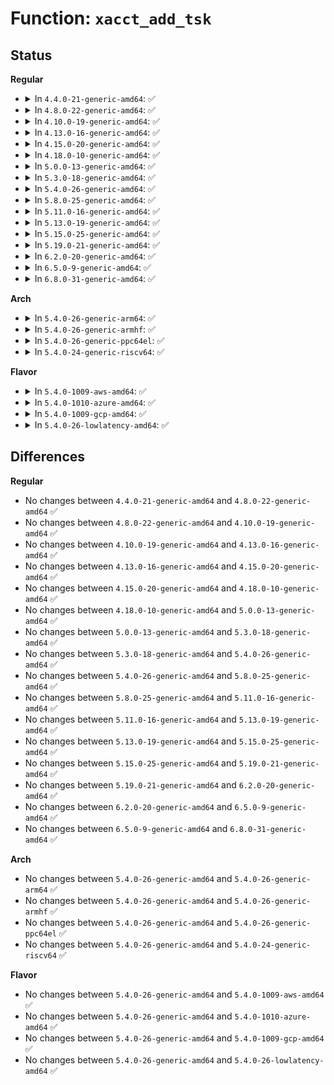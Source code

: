 # Function: <code>xacct_add_tsk</code>

## Status
<b>Regular</b>
<ul>
<li>
<details>
<summary>In <code>4.4.0-21-generic-amd64</code>: ✅</summary>

```c
void xacct_add_tsk(struct taskstats * stats, struct task_struct * p)
```

```json
{
  "name": "xacct_add_tsk",
  "collision_type": "Unique Global",
  "inline_type": "No",
  "funcs": [
    {
      "addr": 18446744071580152384,
      "name": "xacct_add_tsk",
      "external": true,
      "loc": "kernel/tsacct.c:92",
      "file": "kernel/tsacct.c",
      "inline": "seen, unknown",
      "caller_inline": [],
      "caller_func": [
        "kernel/taskstats.c:fill_stats"
      ]
    }
  ],
  "symbols": [
    {
      "addr": 18446744071580152384,
      "name": "xacct_add_tsk",
      "section": ".text",
      "bind": "STB_GLOBAL",
      "size": 335
    }
  ]
}
```
</details>
</li>
<li>
<details>
<summary>In <code>4.8.0-22-generic-amd64</code>: ✅</summary>

```c
void xacct_add_tsk(struct taskstats * stats, struct task_struct * p)
```

```json
{
  "name": "xacct_add_tsk",
  "collision_type": "Unique Global",
  "inline_type": "No",
  "funcs": [
    {
      "addr": 18446744071580186704,
      "name": "xacct_add_tsk",
      "external": true,
      "loc": "kernel/tsacct.c:92",
      "file": "kernel/tsacct.c",
      "inline": "seen, unknown",
      "caller_inline": [],
      "caller_func": [
        "kernel/taskstats.c:fill_stats"
      ]
    }
  ],
  "symbols": [
    {
      "addr": 18446744071580186704,
      "name": "xacct_add_tsk",
      "section": ".text",
      "bind": "STB_GLOBAL",
      "size": 381
    }
  ]
}
```
</details>
</li>
<li>
<details>
<summary>In <code>4.10.0-19-generic-amd64</code>: ✅</summary>

```c
void xacct_add_tsk(struct taskstats * stats, struct task_struct * p)
```

```json
{
  "name": "xacct_add_tsk",
  "collision_type": "Unique Global",
  "inline_type": "No",
  "funcs": [
    {
      "addr": 18446744071580227312,
      "name": "xacct_add_tsk",
      "external": true,
      "loc": "kernel/tsacct.c:92",
      "file": "kernel/tsacct.c",
      "inline": "seen, unknown",
      "caller_inline": [],
      "caller_func": [
        "kernel/taskstats.c:fill_stats"
      ]
    }
  ],
  "symbols": [
    {
      "addr": 18446744071580227312,
      "name": "xacct_add_tsk",
      "section": ".text",
      "bind": "STB_GLOBAL",
      "size": 381
    }
  ]
}
```
</details>
</li>
<li>
<details>
<summary>In <code>4.13.0-16-generic-amd64</code>: ✅</summary>

```c
void xacct_add_tsk(struct taskstats * stats, struct task_struct * p)
```

```json
{
  "name": "xacct_add_tsk",
  "collision_type": "Unique Global",
  "inline_type": "No",
  "funcs": [
    {
      "addr": 18446744071580237200,
      "name": "xacct_add_tsk",
      "external": true,
      "loc": "kernel/tsacct.c:94",
      "file": "kernel/tsacct.c",
      "inline": "seen, unknown",
      "caller_inline": [],
      "caller_func": [
        "kernel/taskstats.c:fill_stats"
      ]
    }
  ],
  "symbols": [
    {
      "addr": 18446744071580237200,
      "name": "xacct_add_tsk",
      "section": ".text",
      "bind": "STB_GLOBAL",
      "size": 381
    }
  ]
}
```
</details>
</li>
<li>
<details>
<summary>In <code>4.15.0-20-generic-amd64</code>: ✅</summary>

```c
void xacct_add_tsk(struct taskstats * stats, struct task_struct * p)
```

```json
{
  "name": "xacct_add_tsk",
  "collision_type": "Unique Global",
  "inline_type": "No",
  "funcs": [
    {
      "addr": 18446744071580288400,
      "name": "xacct_add_tsk",
      "external": true,
      "loc": "kernel/tsacct.c:94",
      "file": "kernel/tsacct.c",
      "inline": "seen, unknown",
      "caller_inline": [],
      "caller_func": [
        "kernel/taskstats.c:fill_stats"
      ]
    }
  ],
  "symbols": [
    {
      "addr": 18446744071580288400,
      "name": "xacct_add_tsk",
      "section": ".text",
      "bind": "STB_GLOBAL",
      "size": 381
    }
  ]
}
```
</details>
</li>
<li>
<details>
<summary>In <code>4.18.0-10-generic-amd64</code>: ✅</summary>

```c
void xacct_add_tsk(struct taskstats * stats, struct task_struct * p)
```

```json
{
  "name": "xacct_add_tsk",
  "collision_type": "Unique Global",
  "inline_type": "No",
  "funcs": [
    {
      "addr": 18446744071580349632,
      "name": "xacct_add_tsk",
      "external": true,
      "loc": "kernel/tsacct.c:94",
      "file": "kernel/tsacct.c",
      "inline": "seen, unknown",
      "caller_inline": [],
      "caller_func": [
        "kernel/taskstats.c:fill_stats"
      ]
    }
  ],
  "symbols": [
    {
      "addr": 18446744071580349632,
      "name": "xacct_add_tsk",
      "section": ".text",
      "bind": "STB_GLOBAL",
      "size": 381
    }
  ]
}
```
</details>
</li>
<li>
<details>
<summary>In <code>5.0.0-13-generic-amd64</code>: ✅</summary>

```c
void xacct_add_tsk(struct taskstats * stats, struct task_struct * p)
```

```json
{
  "name": "xacct_add_tsk",
  "collision_type": "Unique Global",
  "inline_type": "No",
  "funcs": [
    {
      "addr": 18446744071580405696,
      "name": "xacct_add_tsk",
      "external": true,
      "loc": "kernel/tsacct.c:94",
      "file": "kernel/tsacct.c",
      "inline": "seen, unknown",
      "caller_inline": [],
      "caller_func": [
        "kernel/taskstats.c:fill_stats"
      ]
    }
  ],
  "symbols": [
    {
      "addr": 18446744071580405696,
      "name": "xacct_add_tsk",
      "section": ".text",
      "bind": "STB_GLOBAL",
      "size": 381
    }
  ]
}
```
</details>
</li>
<li>
<details>
<summary>In <code>5.3.0-18-generic-amd64</code>: ✅</summary>

```c
void xacct_add_tsk(struct taskstats * stats, struct task_struct * p)
```

```json
{
  "name": "xacct_add_tsk",
  "collision_type": "Unique Global",
  "inline_type": "No",
  "funcs": [
    {
      "addr": 18446744071580458624,
      "name": "xacct_add_tsk",
      "external": true,
      "loc": "kernel/tsacct.c:83",
      "file": "kernel/tsacct.c",
      "inline": "seen, unknown",
      "caller_inline": [],
      "caller_func": [
        "kernel/taskstats.c:fill_stats"
      ]
    }
  ],
  "symbols": [
    {
      "addr": 18446744071580458624,
      "name": "xacct_add_tsk",
      "section": ".text",
      "bind": "STB_GLOBAL",
      "size": 381
    }
  ]
}
```
</details>
</li>
<li>
<details>
<summary>In <code>5.4.0-26-generic-amd64</code>: ✅</summary>

```c
void xacct_add_tsk(struct taskstats * stats, struct task_struct * p)
```

```json
{
  "name": "xacct_add_tsk",
  "collision_type": "Unique Global",
  "inline_type": "No",
  "funcs": [
    {
      "addr": 18446744071580507536,
      "name": "xacct_add_tsk",
      "external": true,
      "loc": "kernel/tsacct.c:83",
      "file": "kernel/tsacct.c",
      "inline": "seen, unknown",
      "caller_inline": [],
      "caller_func": [
        "kernel/taskstats.c:fill_stats"
      ]
    }
  ],
  "symbols": [
    {
      "addr": 18446744071580507536,
      "name": "xacct_add_tsk",
      "section": ".text",
      "bind": "STB_GLOBAL",
      "size": 381
    }
  ]
}
```
</details>
</li>
<li>
<details>
<summary>In <code>5.8.0-25-generic-amd64</code>: ✅</summary>

```c
void xacct_add_tsk(struct taskstats * stats, struct task_struct * p)
```

```json
{
  "name": "xacct_add_tsk",
  "collision_type": "Unique Global",
  "inline_type": "No",
  "funcs": [
    {
      "addr": 18446744071580594032,
      "name": "xacct_add_tsk",
      "external": true,
      "loc": "kernel/tsacct.c:86",
      "file": "kernel/tsacct.c",
      "inline": "seen, unknown",
      "caller_inline": [],
      "caller_func": [
        "kernel/taskstats.c:fill_stats"
      ]
    }
  ],
  "symbols": [
    {
      "addr": 18446744071580594032,
      "name": "xacct_add_tsk",
      "section": ".text",
      "bind": "STB_GLOBAL",
      "size": 381
    }
  ]
}
```
</details>
</li>
<li>
<details>
<summary>In <code>5.11.0-16-generic-amd64</code>: ✅</summary>

```c
void xacct_add_tsk(struct taskstats * stats, struct task_struct * p)
```

```json
{
  "name": "xacct_add_tsk",
  "collision_type": "Unique Global",
  "inline_type": "No",
  "funcs": [
    {
      "addr": 18446744071580583200,
      "name": "xacct_add_tsk",
      "external": true,
      "loc": "kernel/tsacct.c:86",
      "file": "kernel/tsacct.c",
      "inline": "seen, unknown",
      "caller_inline": [],
      "caller_func": [
        "kernel/taskstats.c:fill_stats"
      ]
    }
  ],
  "symbols": [
    {
      "addr": 18446744071580583200,
      "name": "xacct_add_tsk",
      "section": ".text",
      "bind": "STB_GLOBAL",
      "size": 381
    }
  ]
}
```
</details>
</li>
<li>
<details>
<summary>In <code>5.13.0-19-generic-amd64</code>: ✅</summary>

```c
void xacct_add_tsk(struct taskstats * stats, struct task_struct * p)
```

```json
{
  "name": "xacct_add_tsk",
  "collision_type": "Unique Global",
  "inline_type": "No",
  "funcs": [
    {
      "addr": 18446744071580586144,
      "name": "xacct_add_tsk",
      "external": true,
      "loc": "kernel/tsacct.c:86",
      "file": "kernel/tsacct.c",
      "inline": "seen, unknown",
      "caller_inline": [],
      "caller_func": [
        "kernel/taskstats.c:fill_stats"
      ]
    }
  ],
  "symbols": [
    {
      "addr": 18446744071580586144,
      "name": "xacct_add_tsk",
      "section": ".text",
      "bind": "STB_GLOBAL",
      "size": 374
    }
  ]
}
```
</details>
</li>
<li>
<details>
<summary>In <code>5.15.0-25-generic-amd64</code>: ✅</summary>

```c
void xacct_add_tsk(struct taskstats * stats, struct task_struct * p)
```

```json
{
  "name": "xacct_add_tsk",
  "collision_type": "Unique Global",
  "inline_type": "No",
  "funcs": [
    {
      "addr": 18446744071580756976,
      "name": "xacct_add_tsk",
      "external": true,
      "loc": "kernel/tsacct.c:85",
      "file": "kernel/tsacct.c",
      "inline": "seen, unknown",
      "caller_inline": [],
      "caller_func": [
        "kernel/taskstats.c:fill_stats"
      ]
    }
  ],
  "symbols": [
    {
      "addr": 18446744071580756976,
      "name": "xacct_add_tsk",
      "section": ".text",
      "bind": "STB_GLOBAL",
      "size": 374
    }
  ]
}
```
</details>
</li>
<li>
<details>
<summary>In <code>5.19.0-21-generic-amd64</code>: ✅</summary>

```c
void xacct_add_tsk(struct taskstats * stats, struct task_struct * p)
```

```json
{
  "name": "xacct_add_tsk",
  "collision_type": "Unique Global",
  "inline_type": "No",
  "funcs": [
    {
      "addr": 18446744071580972448,
      "name": "xacct_add_tsk",
      "external": true,
      "loc": "kernel/tsacct.c:91",
      "file": "kernel/tsacct.c",
      "inline": "seen, unknown",
      "caller_inline": [],
      "caller_func": [
        "kernel/taskstats.c:fill_stats"
      ]
    }
  ],
  "symbols": [
    {
      "addr": 18446744071580972448,
      "name": "xacct_add_tsk",
      "section": ".text",
      "bind": "STB_GLOBAL",
      "size": 388
    }
  ]
}
```
</details>
</li>
<li>
<details>
<summary>In <code>6.2.0-20-generic-amd64</code>: ✅</summary>

```c
void xacct_add_tsk(struct taskstats * stats, struct task_struct * p)
```

```json
{
  "name": "xacct_add_tsk",
  "collision_type": "Unique Global",
  "inline_type": "No",
  "funcs": [
    {
      "addr": 18446744071581268288,
      "name": "xacct_add_tsk",
      "external": true,
      "loc": "kernel/tsacct.c:91",
      "file": "kernel/tsacct.c",
      "inline": "seen, unknown",
      "caller_inline": [],
      "caller_func": [
        "kernel/taskstats.c:fill_stats"
      ]
    }
  ],
  "symbols": [
    {
      "addr": 18446744071581268288,
      "name": "xacct_add_tsk",
      "section": ".text",
      "bind": "STB_GLOBAL",
      "size": 388
    }
  ]
}
```
</details>
</li>
<li>
<details>
<summary>In <code>6.5.0-9-generic-amd64</code>: ✅</summary>

```c
void xacct_add_tsk(struct taskstats * stats, struct task_struct * p)
```

```json
{
  "name": "xacct_add_tsk",
  "collision_type": "Unique Global",
  "inline_type": "No",
  "funcs": [
    {
      "addr": 18446744071581363440,
      "name": "xacct_add_tsk",
      "external": true,
      "loc": "kernel/tsacct.c:91",
      "file": "kernel/tsacct.c",
      "inline": "seen, unknown",
      "caller_inline": [],
      "caller_func": [
        "kernel/taskstats.c:fill_stats"
      ]
    }
  ],
  "symbols": [
    {
      "addr": 18446744071581363440,
      "name": "xacct_add_tsk",
      "section": ".text",
      "bind": "STB_GLOBAL",
      "size": 388
    }
  ]
}
```
</details>
</li>
<li>
<details>
<summary>In <code>6.8.0-31-generic-amd64</code>: ✅</summary>

```c
void xacct_add_tsk(struct taskstats * stats, struct task_struct * p)
```

```json
{
  "name": "xacct_add_tsk",
  "collision_type": "Unique Global",
  "inline_type": "No",
  "funcs": [
    {
      "addr": 18446744071581469760,
      "name": "xacct_add_tsk",
      "external": true,
      "loc": "kernel/tsacct.c:91",
      "file": "kernel/tsacct.c",
      "inline": "seen, unknown",
      "caller_inline": [],
      "caller_func": [
        "kernel/taskstats.c:fill_stats"
      ]
    }
  ],
  "symbols": [
    {
      "addr": 18446744071581469760,
      "name": "xacct_add_tsk",
      "section": ".text",
      "bind": "STB_GLOBAL",
      "size": 388
    }
  ]
}
```
</details>
</li>
</ul>
<b>Arch</b>
<ul>
<li>
<details>
<summary>In <code>5.4.0-26-generic-arm64</code>: ✅</summary>

```c
void xacct_add_tsk(struct taskstats * stats, struct task_struct * p)
```

```json
{
  "name": "xacct_add_tsk",
  "collision_type": "Unique Global",
  "inline_type": "No",
  "funcs": [
    {
      "addr": 18446603336491786280,
      "name": "xacct_add_tsk",
      "external": true,
      "loc": "kernel/tsacct.c:83",
      "file": "kernel/tsacct.c",
      "inline": "seen, unknown",
      "caller_inline": [],
      "caller_func": [
        "kernel/taskstats.c:fill_stats"
      ]
    }
  ],
  "symbols": [
    {
      "addr": 18446603336491786280,
      "name": "xacct_add_tsk",
      "section": ".text",
      "bind": "STB_GLOBAL",
      "size": 272
    }
  ]
}
```
</details>
</li>
<li>
<details>
<summary>In <code>5.4.0-26-generic-armhf</code>: ✅</summary>

```c
void xacct_add_tsk(struct taskstats * stats, struct task_struct * p)
```

```json
{
  "name": "xacct_add_tsk",
  "collision_type": "Unique Global",
  "inline_type": "No",
  "funcs": [
    {
      "addr": 3225733960,
      "name": "xacct_add_tsk",
      "external": true,
      "loc": "kernel/tsacct.c:83",
      "file": "kernel/tsacct.c",
      "inline": "seen, unknown",
      "caller_inline": [],
      "caller_func": [
        "kernel/taskstats.c:fill_stats"
      ]
    }
  ],
  "symbols": [
    {
      "addr": 3225733960,
      "name": "xacct_add_tsk",
      "section": ".text",
      "bind": "STB_GLOBAL",
      "size": 520
    }
  ]
}
```
</details>
</li>
<li>
<details>
<summary>In <code>5.4.0-26-generic-ppc64el</code>: ✅</summary>

```c
void xacct_add_tsk(struct taskstats * stats, struct task_struct * p)
```

```json
{
  "name": "xacct_add_tsk",
  "collision_type": "Unique Global",
  "inline_type": "No",
  "funcs": [
    {
      "addr": 13835058055284834896,
      "name": "xacct_add_tsk",
      "external": true,
      "loc": "kernel/tsacct.c:83",
      "file": "kernel/tsacct.c",
      "inline": "seen, unknown",
      "caller_inline": [],
      "caller_func": [
        "kernel/taskstats.c:fill_stats"
      ]
    }
  ],
  "symbols": [
    {
      "addr": 13835058055284834896,
      "name": "xacct_add_tsk",
      "section": ".text",
      "bind": "STB_GLOBAL",
      "size": 384
    }
  ]
}
```
</details>
</li>
<li>
<details>
<summary>In <code>5.4.0-24-generic-riscv64</code>: ✅</summary>

```c
void xacct_add_tsk(struct taskstats * stats, struct task_struct * p)
```

```json
{
  "name": "xacct_add_tsk",
  "collision_type": "Unique Global",
  "inline_type": "No",
  "funcs": [
    {
      "addr": 18446743936272101018,
      "name": "xacct_add_tsk",
      "external": true,
      "loc": "kernel/tsacct.c:83",
      "file": "kernel/tsacct.c",
      "inline": "seen, unknown",
      "caller_inline": [],
      "caller_func": [
        "kernel/taskstats.c:fill_stats"
      ]
    }
  ],
  "symbols": [
    {
      "addr": 18446743936272101018,
      "name": "xacct_add_tsk",
      "section": ".text",
      "bind": "STB_GLOBAL",
      "size": 262
    }
  ]
}
```
</details>
</li>
</ul>
<b>Flavor</b>
<ul>
<li>
<details>
<summary>In <code>5.4.0-1009-aws-amd64</code>: ✅</summary>

```c
void xacct_add_tsk(struct taskstats * stats, struct task_struct * p)
```

```json
{
  "name": "xacct_add_tsk",
  "collision_type": "Unique Global",
  "inline_type": "No",
  "funcs": [
    {
      "addr": 18446744071580476336,
      "name": "xacct_add_tsk",
      "external": true,
      "loc": "kernel/tsacct.c:83",
      "file": "kernel/tsacct.c",
      "inline": "seen, unknown",
      "caller_inline": [],
      "caller_func": [
        "kernel/taskstats.c:fill_stats"
      ]
    }
  ],
  "symbols": [
    {
      "addr": 18446744071580476336,
      "name": "xacct_add_tsk",
      "section": ".text",
      "bind": "STB_GLOBAL",
      "size": 381
    }
  ]
}
```
</details>
</li>
<li>
<details>
<summary>In <code>5.4.0-1010-azure-amd64</code>: ✅</summary>

```c
void xacct_add_tsk(struct taskstats * stats, struct task_struct * p)
```

```json
{
  "name": "xacct_add_tsk",
  "collision_type": "Unique Global",
  "inline_type": "No",
  "funcs": [
    {
      "addr": 18446744071580423424,
      "name": "xacct_add_tsk",
      "external": true,
      "loc": "kernel/tsacct.c:83",
      "file": "kernel/tsacct.c",
      "inline": "seen, unknown",
      "caller_inline": [],
      "caller_func": [
        "kernel/taskstats.c:fill_stats"
      ]
    }
  ],
  "symbols": [
    {
      "addr": 18446744071580423424,
      "name": "xacct_add_tsk",
      "section": ".text",
      "bind": "STB_GLOBAL",
      "size": 381
    }
  ]
}
```
</details>
</li>
<li>
<details>
<summary>In <code>5.4.0-1009-gcp-amd64</code>: ✅</summary>

```c
void xacct_add_tsk(struct taskstats * stats, struct task_struct * p)
```

```json
{
  "name": "xacct_add_tsk",
  "collision_type": "Unique Global",
  "inline_type": "No",
  "funcs": [
    {
      "addr": 18446744071580467584,
      "name": "xacct_add_tsk",
      "external": true,
      "loc": "kernel/tsacct.c:83",
      "file": "kernel/tsacct.c",
      "inline": "seen, unknown",
      "caller_inline": [],
      "caller_func": [
        "kernel/taskstats.c:fill_stats"
      ]
    }
  ],
  "symbols": [
    {
      "addr": 18446744071580467584,
      "name": "xacct_add_tsk",
      "section": ".text",
      "bind": "STB_GLOBAL",
      "size": 381
    }
  ]
}
```
</details>
</li>
<li>
<details>
<summary>In <code>5.4.0-26-lowlatency-amd64</code>: ✅</summary>

```c
void xacct_add_tsk(struct taskstats * stats, struct task_struct * p)
```

```json
{
  "name": "xacct_add_tsk",
  "collision_type": "Unique Global",
  "inline_type": "No",
  "funcs": [
    {
      "addr": 18446744071580523280,
      "name": "xacct_add_tsk",
      "external": true,
      "loc": "kernel/tsacct.c:83",
      "file": "kernel/tsacct.c",
      "inline": "seen, unknown",
      "caller_inline": [],
      "caller_func": [
        "kernel/taskstats.c:fill_stats"
      ]
    }
  ],
  "symbols": [
    {
      "addr": 18446744071580523280,
      "name": "xacct_add_tsk",
      "section": ".text",
      "bind": "STB_GLOBAL",
      "size": 381
    }
  ]
}
```
</details>
</li>
</ul>

## Differences
<b>Regular</b>
<ul>
<li>
No changes between <code>4.4.0-21-generic-amd64</code> and <code>4.8.0-22-generic-amd64</code> ✅
</li>
<li>
No changes between <code>4.8.0-22-generic-amd64</code> and <code>4.10.0-19-generic-amd64</code> ✅
</li>
<li>
No changes between <code>4.10.0-19-generic-amd64</code> and <code>4.13.0-16-generic-amd64</code> ✅
</li>
<li>
No changes between <code>4.13.0-16-generic-amd64</code> and <code>4.15.0-20-generic-amd64</code> ✅
</li>
<li>
No changes between <code>4.15.0-20-generic-amd64</code> and <code>4.18.0-10-generic-amd64</code> ✅
</li>
<li>
No changes between <code>4.18.0-10-generic-amd64</code> and <code>5.0.0-13-generic-amd64</code> ✅
</li>
<li>
No changes between <code>5.0.0-13-generic-amd64</code> and <code>5.3.0-18-generic-amd64</code> ✅
</li>
<li>
No changes between <code>5.3.0-18-generic-amd64</code> and <code>5.4.0-26-generic-amd64</code> ✅
</li>
<li>
No changes between <code>5.4.0-26-generic-amd64</code> and <code>5.8.0-25-generic-amd64</code> ✅
</li>
<li>
No changes between <code>5.8.0-25-generic-amd64</code> and <code>5.11.0-16-generic-amd64</code> ✅
</li>
<li>
No changes between <code>5.11.0-16-generic-amd64</code> and <code>5.13.0-19-generic-amd64</code> ✅
</li>
<li>
No changes between <code>5.13.0-19-generic-amd64</code> and <code>5.15.0-25-generic-amd64</code> ✅
</li>
<li>
No changes between <code>5.15.0-25-generic-amd64</code> and <code>5.19.0-21-generic-amd64</code> ✅
</li>
<li>
No changes between <code>5.19.0-21-generic-amd64</code> and <code>6.2.0-20-generic-amd64</code> ✅
</li>
<li>
No changes between <code>6.2.0-20-generic-amd64</code> and <code>6.5.0-9-generic-amd64</code> ✅
</li>
<li>
No changes between <code>6.5.0-9-generic-amd64</code> and <code>6.8.0-31-generic-amd64</code> ✅
</li>
</ul>
<b>Arch</b>
<ul>
<li>
No changes between <code>5.4.0-26-generic-amd64</code> and <code>5.4.0-26-generic-arm64</code> ✅
</li>
<li>
No changes between <code>5.4.0-26-generic-amd64</code> and <code>5.4.0-26-generic-armhf</code> ✅
</li>
<li>
No changes between <code>5.4.0-26-generic-amd64</code> and <code>5.4.0-26-generic-ppc64el</code> ✅
</li>
<li>
No changes between <code>5.4.0-26-generic-amd64</code> and <code>5.4.0-24-generic-riscv64</code> ✅
</li>
</ul>
<b>Flavor</b>
<ul>
<li>
No changes between <code>5.4.0-26-generic-amd64</code> and <code>5.4.0-1009-aws-amd64</code> ✅
</li>
<li>
No changes between <code>5.4.0-26-generic-amd64</code> and <code>5.4.0-1010-azure-amd64</code> ✅
</li>
<li>
No changes between <code>5.4.0-26-generic-amd64</code> and <code>5.4.0-1009-gcp-amd64</code> ✅
</li>
<li>
No changes between <code>5.4.0-26-generic-amd64</code> and <code>5.4.0-26-lowlatency-amd64</code> ✅
</li>
</ul>
